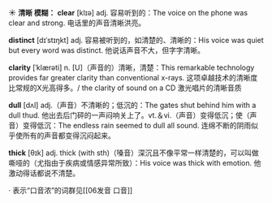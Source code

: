 ☀ <span class="category">**清晰 模糊：**</span>
<span class="vocabulary">**clear**</span> [klɪə] 
<span class="definition">adj. 容易听到的：</span>The voice on the phone was clear and strong. 电话里的声音清晰洪亮。
          
<span class="vocabulary">**distinct**</span> [dɪˈstɪŋkt]
<span class="definition">adj. 容易被听到的，如清楚的、清晰的：</span>His voice was quiet but every word was distinct. 他说话声音不大，但字字清晰。
           
<span class="vocabulary">**clarity**</span> [ˈklærəti]
<span class="definition">n. [U]（声音的）清晰，清楚：</span>This remarkable technology provides far greater clarity than conventional x-rays. 这项卓越技术的清晰度比常规的X光高得多。/ the clarity of sound on a CD 激光唱片的清晰音质

<span class="vocabulary">**dull**</span> [dʌl] 
<span class="definition">adj.（声音）不清晰的；低沉的：</span>The gates shut behind him with a dull thud. 他出去后门砰的一声闷响关上了。<span class="definition">vt.＆vi.（声音）变得低沉；使（声音）变得低沉：</span>The endless rain seemed to dull all sound. 连绵不断的阴雨似乎使所有的声音都变得沉闷起来。

<span class="vocabulary">**thick**</span> [θɪk] 
<span class="definition">adj. thick (with sth)（嗓音）深沉且不像平常一样清楚的，可以叫做嘶哑的（尤指由于疾病或情感异常所致）：</span>His voice was thick with emotion. 他激动得话都说不清楚。

· 表示“口音浓”的词群见[[06发音 口音]]
